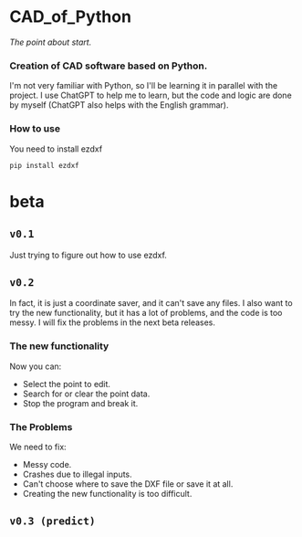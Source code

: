 # CAD_of_Python
*The point about start.*

### Creation of CAD software based on Python.
I'm not very familiar with Python, so I'll be learning it in parallel with the project. I use ChatGPT to help me to learn, but the code and logic are done by myself (ChatGPT also helps with the English grammar).

### How to use
You need to install ezdxf
```
pip install ezdxf
```


# beta

## `v0.1`
Just trying to figure out how to use ezdxf.


## `v0.2`
In fact, it is just a coordinate saver, and it can't save any files. I also want to try the new functionality, but it has a lot of problems, and the code is too messy. I will fix the problems in the next beta releases.

### The new functionality
Now you can:
- Select the point to edit.
- Search for or clear the point data.
- Stop the program and break it.

### The Problems
We need to fix:
- Messy code.
- Crashes due to illegal inputs.
- Can't choose where to save the DXF file or save it at all.
- Creating the new functionality is too difficult.

## `v0.3 (predict)`
